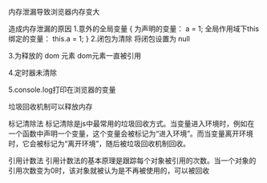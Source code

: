 内存泄漏导致浏览器内存变大

造成内存泄漏的原因
1.意外的全局变量
{
    为声明的变量： a = 1;
    全局作用域下this绑定的变量： this.a = 1;
}
2.闭包为清除
    将闭包设置为 null

3.为释放的 dom 元素
    dom元素一直被引用

4.定时器未清除

5.console.log打印在浏览器的变量


垃圾回收机制可以释放内存

标记清除法
标记清除是js中最常用的垃圾回收方式。当变量进入环境时，例如在一个函数中声明一个变量，这个变量会被标记为“进入环境”。而当变量离开环境时，它会被标记为“离开环境”，随后被垃圾回收机制回收。

引用计数法
引用计数法‌的基本原理是跟踪每个对象被引用的次数。当一个对象的引用次数变为0时，该对象就被认为是不再被使用的，可以被回收